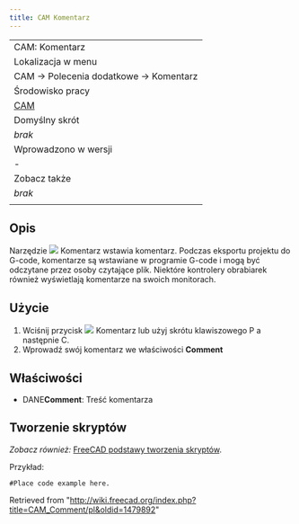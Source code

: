 ```yaml
---
title: CAM Komentarz
---
```

|  |
| --- |
| CAM: Komentarz |
| Lokalizacja w menu |
| CAM → Polecenia dodatkowe → Komentarz |
| Środowisko pracy |
| [CAM](/CAM_Workbench/pl "CAM Workbench/pl") |
| Domyślny skrót |
| *brak* |
| Wprowadzono w wersji |
| - |
| Zobacz także |
| *brak* |
|  |

## Opis

Narzędzie ![](/images/CAM_Comment.svg) Komentarz wstawia komentarz. Podczas eksportu projektu do G-code, komentarze są wstawiane w programie G-code i mogą być odczytane przez osoby czytające plik. Niektóre kontrolery obrabiarek również wyświetlają komentarze na swoich monitorach.

## Użycie

1. Wciśnij przycisk ![](/images/CAM_Comment.svg) Komentarz lub użyj skrótu klawiszowego P a następnie C.
2. Wprowadź swój komentarz we właściwości **Comment**

## Właściwości

* DANE**Comment**: Treść komentarza

## Tworzenie skryptów

*Zobacz również:* [FreeCAD podstawy tworzenia skryptów](/FreeCAD_Scripting_Basics/pl "FreeCAD Scripting Basics/pl").

Przykład:

```
#Place code example here.

```

Retrieved from "<http://wiki.freecad.org/index.php?title=CAM_Comment/pl&oldid=1479892>"